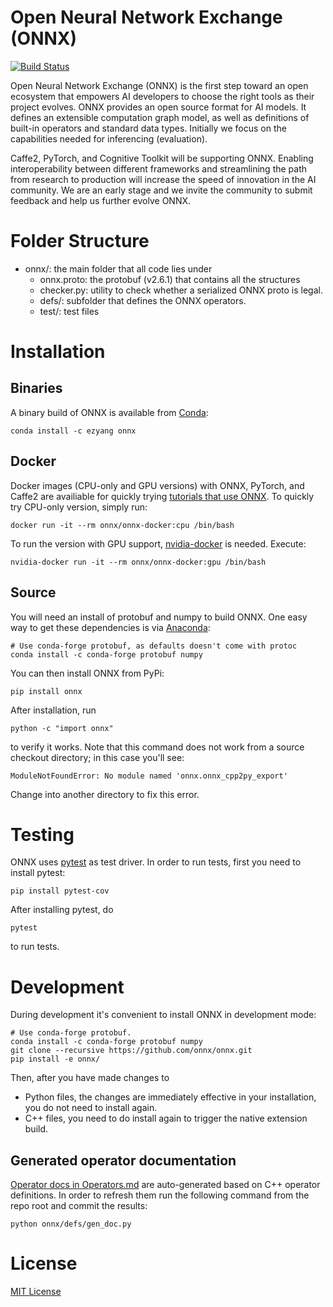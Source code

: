 Open Neural Network Exchange (ONNX)
========
[![Build Status](https://travis-ci.org/onnx/onnx.svg?branch=master)](https://travis-ci.org/onnx/onnx)

Open Neural Network Exchange (ONNX) is the first step toward an open ecosystem that empowers AI developers
to choose the right tools as their project evolves. ONNX provides an open source format for AI models. 
It defines an extensible computation graph model, as well as definitions of built-in operators and standard 
data types. Initially we focus on the capabilities needed for inferencing (evaluation).

Caffe2, PyTorch, and Cognitive Toolkit will be supporting ONNX. Enabling interoperability between different 
frameworks and streamlining the path from research to production will increase the speed of innovation in 
the AI community. We are an early stage and we invite the community to submit feedback and help us further 
evolve ONNX.


# Folder Structure

- onnx/: the main folder that all code lies under
  - onnx.proto: the protobuf (v2.6.1) that contains all the structures
  - checker.py: utility to check whether a serialized ONNX proto is legal.
  - defs/: subfolder that defines the ONNX operators.
  - test/: test files

# Installation

## Binaries

A binary build of ONNX is available from [Conda](https://conda.io):

```
conda install -c ezyang onnx
```

## Docker

Docker images (CPU-only and GPU versions) with ONNX, PyTorch, and Caffe2 are availiable for quickly trying [tutorials that use ONNX](http://pytorch.org/tutorials/advanced/super_resolution_with_caffe2.html). To quickly try CPU-only version, simply run:

```
docker run -it --rm onnx/onnx-docker:cpu /bin/bash
```

To run the version with GPU support, [nvidia-docker](https://github.com/NVIDIA/nvidia-docker) is needed. Execute:
```
nvidia-docker run -it --rm onnx/onnx-docker:gpu /bin/bash
```

## Source

You will need an install of protobuf and numpy to build ONNX.  One easy
way to get these dependencies is via
[Anaconda](https://www.anaconda.com/download/):

```
# Use conda-forge protobuf, as defaults doesn't come with protoc
conda install -c conda-forge protobuf numpy
```

You can then install ONNX from PyPi:

```
pip install onnx
```

After installation, run

```
python -c "import onnx"
```

to verify it works.  Note that this command does not work from
a source checkout directory; in this case you'll see:

```
ModuleNotFoundError: No module named 'onnx.onnx_cpp2py_export'
```

Change into another directory to fix this error.

# Testing

ONNX uses [pytest](https://docs.pytest.org) as test driver. In order to run tests, first you need to install pytest:

```
pip install pytest-cov
```

After installing pytest, do

```
pytest
```

to run tests.

# Development

During development it's convenient to install ONNX in development mode:

```
# Use conda-forge protobuf.
conda install -c conda-forge protobuf numpy
git clone --recursive https://github.com/onnx/onnx.git
pip install -e onnx/
```
Then, after you have made changes to

- Python files, the changes are immediately effective in your installation, you do not need to install again.
- C++ files, you need to do install again to trigger the native extension build.

## Generated operator documentation

[Operator docs in Operators.md](docs/Operators.md) are auto-generated based on C++ operator definitions. In order to refresh them run the following command from the repo root and commit the results:

```
python onnx/defs/gen_doc.py
```



# License

[MIT License](LICENSE)
